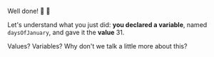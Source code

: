Well done! :clap: :clap:

Let's understand what you just did: **you declared a variable**, named `daysOfJanuary`, and gave it the **value** 31.

Values? Variables? Why don't we talk a little more about this?
